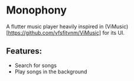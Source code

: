# Monophony

A flutter music player heavily inspired in (ViMusic)[https://github.com/vfsfitvnm/ViMusic] for its UI.

## Features:
- Search for songs
- Play songs in the background